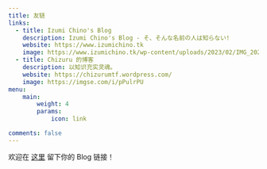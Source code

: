 ```yaml
---
title: 友链
links:
  - title: Izumi Chino's Blog
    description: Izumi Chino's Blog - そ、そんな名前の人は知らない!
    website: https://www.izumichino.tk
    image: https://www.izumichino.tk/wp-content/uploads/2023/02/IMG_20230208_012057_384.png
  - title: Chizuru 的博客
    description: 以知识充实灵魂。
    website: https://chizurumtf.wordpress.com/
    image: https://imgse.com/i/pPulrPU
menu:
    main: 
        weight: 4
        params:
            icon: link

comments: false
---
```


欢迎在 [这里](https://github.com/akiko-blog/whiteboard/discussions/2) 留下你的 Blog 链接！